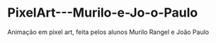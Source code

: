 # PixelArt---Murilo-e-Jo-o-Paulo
Animação em  pixel art, feita pelos alunos Murilo Rangel e João Paulo

